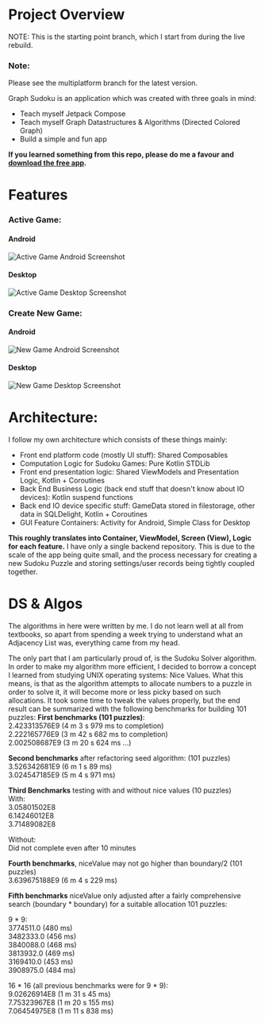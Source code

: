 # Project Overview
NOTE: This is the starting point branch, which I start from during the live rebuild.

### Note:
Please see the multiplatform branch for the latest version.


Graph Sudoku is an application which was created with three goals in mind:
- Teach myself Jetpack Compose
- Teach myself Graph Datastructures & Algorithms (Directed Colored Graph)
- Build a simple and fun app

**If you learned something from this repo, please do me a favour and [download the free app](https://play.google.com/store/apps/details?id=com.bracketcove.graphsudoku).**

# Features
### Active Game:
#### Android
![Active Game Android Screenshot](android_active_game.png)
#### Desktop
![Active Game Desktop Screenshot](desktop_active_game.png)


### Create New Game:
#### Android
![New Game Android Screenshot](android_new_game.png)

#### Desktop
![New Game Desktop Screenshot](desktop_new_game.png)


# Architecture:
I follow my own architecture which consists of these things mainly:
- Front end platform code (mostly UI stuff): Shared Composables
- Computation Logic for Sudoku Games: Pure Kotlin STDLib
- Front end presentation logic: Shared ViewModels and Presentation Logic, Kotlin + Coroutines
- Back End Business Logic (back end stuff that doesn't know about IO devices): Kotlin suspend functions
- Back end IO device specific stuff: GameData stored in filestorage, other data in SQLDelight, Kotlin + Coroutines
- GUI Feature Containers: Activity for Android, Simple Class for Desktop

**This roughly translates into Container, ViewModel, Screen (View), Logic for each feature.** 
I have only a single backend repository. This is due to the scale of the app being quite small, and the 
process necessary for creating a new Sudoku Puzzle and storing settings/user records being tightly
coupled together. 



# DS & Algos

The algorithms in here were written by me. I do not learn well at all from textbooks, so apart from spending a week trying to understand what an Adjacency List was, everything came from my head.

The only part that I am particularly proud of, is the Sudoku Solver algorithm. In order to make my algorithm more efficient, I decided to borrow a concept I learned from studying UNIX operating systems: Nice Values. What this means, is that as the algorithm attempts to allocate numbers to a puzzle in order to solve it, it will become more or less picky based on such allocations.  It took some time to tweak the values properly, but the end result can be summarized with the following benchmarks for building 101 puzzles:
**First benchmarks (101 puzzles)**:  
2.423313576E9 (4 m 3 s 979 ms to completion)  
2.222165776E9 (3 m 42 s 682 ms to completion)  
2.002508687E9 (3 m 20 s 624 ms ...)

**Second benchmarks** after refactoring seed algorithm:  (101 puzzles)  
3.526342681E9 (6 m 1 s 89 ms)  
3.024547185E9 (5 m 4 s 971 ms)

**Third Benchmarks** testing with and without nice values (10 puzzles)  
With:  
3.05801502E8  
6.14246012E8  
3.71489082E8

Without:  
Did not complete even after 10 minutes

**Fourth benchmarks**, niceValue may not go higher than boundary/2 (101 puzzles)  
3.639675188E9 (6 m 4 s 229 ms)

**Fifth benchmarks** niceValue only adjusted after a fairly comprehensive search (boundary *
boundary) for a suitable allocation 101 puzzles:

9 * 9:  
3774511.0 (480 ms)  
3482333.0 (456 ms)  
3840088.0 (468 ms)  
3813932.0 (469 ms)  
3169410.0 (453 ms)  
3908975.0 (484 ms)

16 * 16 (all previous benchmarks were for 9 * 9):  
9.02626914E8 (1 m 31 s 45 ms)  
7.75323967E8 (1 m 20 s 155 ms)  
7.06454975E8 (1 m 11 s 838 ms)


